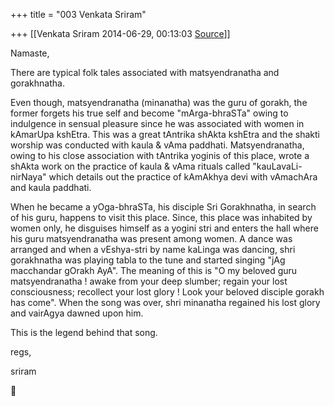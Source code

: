 +++
title = "003 Venkata Sriram"

+++
[[Venkata Sriram	2014-06-29, 00:13:03 [Source](https://groups.google.com/g/samskrita/c/uWHqu_ApwSM)]]



Namaste,

  

There are typical folk tales associated with matsyendranatha and gorakhnatha.

  

Even though, matsyendranatha (minanatha) was the guru of gorakh, the former forgets his true self and become "mArga-bhraSTa" owing to indulgence in sensual pleasure since he was associated with women in kAmarUpa kshEtra. This was a great tAntrika shAkta kshEtra and the shakti worship was conducted with kaula & vAma paddhati. Matsyendranatha, owing to his close association with tAntrika yoginis of this place, wrote a shAkta work on the practice of kaula & vAma rituals called "kauLavaLi-nirNaya" which details out the practice of kAmAkhya devi with vAmachAra and kaula paddhati.

  

When he became a yOga-bhraSTa, his disciple Sri Gorakhnatha, in search of his guru, happens to visit this place. Since, this place was inhabited by women only, he disguises himself as a yogini stri and enters the hall where his guru matsyendranatha was present among women.
A dance was arranged and when a vEshya-stri by name kaLinga was dancing, shri gorakhnatha was playing tabla to the tune and started singing "jAg macchandar gOrakh AyA". The meaning of this is "O my beloved guru matsyendranatha ! awake from your deep slumber; regain your lost consciousness; recollect your lost glory ! Look your beloved disciple gorakh has come". When the song was over, shri minanatha regained his lost glory and vairAgya dawned upon him.

  

This is the legend behind that song.

  

regs,

sriram



